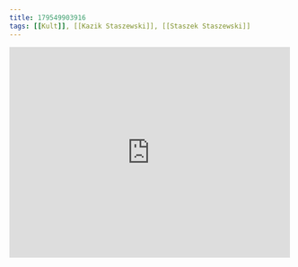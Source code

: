 ```yaml
---
title: 179549903916
tags: [[Kult]], [[Kazik Staszewski]], [[Staszek Staszewski]]
---
```

<iframe allow="accelerometer; autoplay; clipboard-write; encrypted-media; gyroscope; picture-in-picture" allowfullscreen="" frameborder="0" height="375" id="youtube_iframe" src="https://www.youtube.com/embed/vyshGN14uBM?feature=oembed&amp;enablejsapi=1&amp;origin=https://safe.txmblr.com&amp;wmode=opaque" width="500"></iframe>